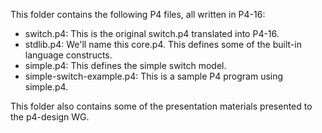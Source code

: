 This folder contains the following P4 files, all written in P4-16:

- switch.p4: This is the original switch.p4 translated into P4-16.
- stdlib.p4: We'll name this core.p4. This defines some of the built-in language constructs.
- simple.p4: This defines the simple switch model.
- simple-switch-example.p4: This is a sample P4 program using simple.p4.

This folder also contains some of the presentation materials presented to the p4-design WG.
